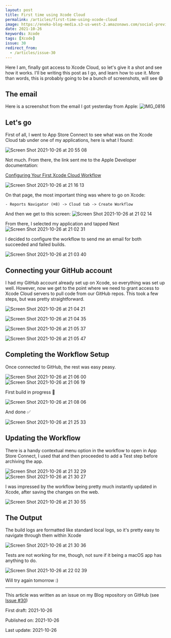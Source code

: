 ```yaml
---
layout: post
title: First time using Xcode Cloud
permalink: /articles/first-time-using-xcode-cloud
image: https://eneko-blog-media.s3-us-west-2.amazonaws.com/social-preview/issue-30.png
date: 2021-10-26
keywords: Xcode
tags: [Xcode]
issue: 30
redirect_from:
  - /articles/issue-30
---
```


Here I am, finally got access to Xcode Cloud, so let's give it a shot and see how it works. I'll be writing this post as I go, and learn how to use it. More than words, this is probably going to be a bunch of screenshots, will see 😄

## The email

Here is a screenshot from the email I got yesterday from Apple:
![IMG_0816](https://user-images.githubusercontent.com/32922/138998613-108dd89e-11be-4aba-833f-3410eb025f8f.PNG)

## Let's go

First of all, I went to App Store Connect to see what was on the Xcode Cloud tab under one of my applications, here is what I found:

![Screen Shot 2021-10-26 at 20 55 08](https://user-images.githubusercontent.com/32922/138998793-c2d29d7f-4130-4df2-bb12-8c6449c4258b.png)

Not much. From there, the link sent me to the Apple Developer documentation:

[Configuring Your First Xcode Cloud Workflow](https://developer.apple.com/documentation/xcode/configuring-your-first-xcode-cloud-workflow)

![Screen Shot 2021-10-26 at 21 16 13](https://user-images.githubusercontent.com/32922/138999086-d44f8f71-fe6a-465d-a416-5b47c62fa87b.png)

On that page, the most important thing was where to go on Xcode:

```
- Reports Navigator (⌘8) -> Cloud tab -> Create Workflow
```

And then we get to this screen:
![Screen Shot 2021-10-26 at 21 02 14](https://user-images.githubusercontent.com/32922/138999222-eceb3d04-9375-45f8-b788-ab97c9486603.png)

From there, I selected my application and tapped Next
![Screen Shot 2021-10-26 at 21 02 31](https://user-images.githubusercontent.com/32922/138999338-5cd57c8a-23f2-4517-aa33-73713e6ffde1.png)

I decided to configure the workflow to send me an email for both succeeded and failed builds.

![Screen Shot 2021-10-26 at 21 03 40](https://user-images.githubusercontent.com/32922/138999493-6a9e8262-598e-4ee8-a0ae-3ed07d57151e.png)


## Connecting your GitHub account

I had my GitHub account already set up on Xcode, so everything was set up well. However, now we get to the point where we need to grant access to Xcode Cloud servers to pull code from our GitHub repos. This took a few steps, but was pretty straightforward.

![Screen Shot 2021-10-26 at 21 04 21](https://user-images.githubusercontent.com/32922/138999511-48ae274b-c873-4bb1-b340-af1b81b1f57a.png)

![Screen Shot 2021-10-26 at 21 04 35](https://user-images.githubusercontent.com/32922/138999563-9f9fa9cf-cab0-4812-b516-2013cc808a72.png)

![Screen Shot 2021-10-26 at 21 05 37](https://user-images.githubusercontent.com/32922/138999580-ca55e196-1b50-411f-bbd1-31fd07ca3f48.png)

![Screen Shot 2021-10-26 at 21 05 47](https://user-images.githubusercontent.com/32922/138999610-5ca5cc9e-ed80-45c0-9207-80efb26c0fee.png)

## Completing the Workflow Setup

Once connected to GitHub, the rest was easy peasy.

![Screen Shot 2021-10-26 at 21 06 00](https://user-images.githubusercontent.com/32922/138999689-d0473f60-c173-4cd7-ba2d-e8e6354a3863.png)
![Screen Shot 2021-10-26 at 21 06 19](https://user-images.githubusercontent.com/32922/138999722-dd83b7d8-6910-4805-a2c9-dc318eb9b198.png)

First build in progress 👏

![Screen Shot 2021-10-26 at 21 08 06](https://user-images.githubusercontent.com/32922/138999788-ba10f69c-59d2-41c7-9ffe-fd921d08d1ff.png)

And done ✅

![Screen Shot 2021-10-26 at 21 25 33](https://user-images.githubusercontent.com/32922/138999847-81cf8d18-05ab-4955-a9f4-4758ecf34b41.png)

## Updating the Workflow

There is a handy contextual menu option in the workflow to open in App Store Connect, I used that and then proceeded to add a Test step before archiving the app.

![Screen Shot 2021-10-26 at 21 32 29](https://user-images.githubusercontent.com/32922/139000450-1f8a7ac6-e1d2-44e6-a016-2ea74fa1733f.png)
![Screen Shot 2021-10-26 at 21 30 27](https://user-images.githubusercontent.com/32922/139000470-1266d2c1-2834-4ab5-b8fa-3b8ab1274ba1.png)

I was impressed by the workflow being pretty much instantly updated in Xcode, after saving the changes on the web.

![Screen Shot 2021-10-26 at 21 30 55](https://user-images.githubusercontent.com/32922/139000527-b2d045f0-2c8b-4ba2-b7b2-3cac2cb0b9f4.png)

## The Output

The build logs are formatted like standard local logs, so it's pretty easy to navigate through them within Xcode 

![Screen Shot 2021-10-26 at 21 30 36](https://user-images.githubusercontent.com/32922/139000594-2dff37e9-db4e-48f1-9c22-9785d515fe5d.png)

Tests are not working for me, though, not sure if it being a macOS app has anything to do. 

![Screen Shot 2021-10-26 at 22 02 39](https://user-images.githubusercontent.com/32922/139002820-6de392aa-715d-42c6-af2c-2ecb2c14ee54.png)

Will try again tomorrow :)






---

<div class="post-closure">
    <p>This article was written as an issue on my Blog repository on GitHub (see <a target="_blank" href="https://github.com/eneko/Blog/issues/30">Issue #30</a>)</p>
    <p>First draft: 2021-10-26</p>
    <p>Published on: 2021-10-26</p>
    <p>Last update: 2021-10-26</p>
</div>